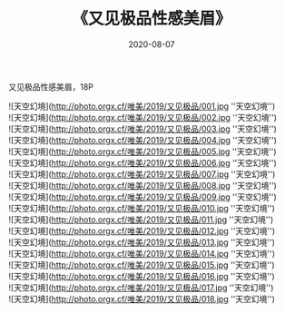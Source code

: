 ﻿---
layout: post
title: 《又见极品性感美眉》
date: 2020-08-07
img: http://photo.orgx.cf/唯美/2019/又见极品/000.jpg
tags: [美女,性感,泳衣]
---

又见极品性感美眉，18P

![天空幻境](http://photo.orgx.cf/唯美/2019/又见极品/001.jpg ''天空幻境'')<br>
![天空幻境](http://photo.orgx.cf/唯美/2019/又见极品/002.jpg ''天空幻境'')<br>
![天空幻境](http://photo.orgx.cf/唯美/2019/又见极品/003.jpg ''天空幻境'')<br>
![天空幻境](http://photo.orgx.cf/唯美/2019/又见极品/004.jpg ''天空幻境'')<br>
![天空幻境](http://photo.orgx.cf/唯美/2019/又见极品/005.jpg ''天空幻境'')<br>
![天空幻境](http://photo.orgx.cf/唯美/2019/又见极品/006.jpg ''天空幻境'')<br>
![天空幻境](http://photo.orgx.cf/唯美/2019/又见极品/007.jpg ''天空幻境'')<br>
![天空幻境](http://photo.orgx.cf/唯美/2019/又见极品/008.jpg ''天空幻境'')<br>
![天空幻境](http://photo.orgx.cf/唯美/2019/又见极品/009.jpg ''天空幻境'')<br>
![天空幻境](http://photo.orgx.cf/唯美/2019/又见极品/010.jpg ''天空幻境'')<br>
![天空幻境](http://photo.orgx.cf/唯美/2019/又见极品/011.jpg ''天空幻境'')<br>
![天空幻境](http://photo.orgx.cf/唯美/2019/又见极品/012.jpg ''天空幻境'')<br>
![天空幻境](http://photo.orgx.cf/唯美/2019/又见极品/013.jpg ''天空幻境'')<br>
![天空幻境](http://photo.orgx.cf/唯美/2019/又见极品/014.jpg ''天空幻境'')<br>
![天空幻境](http://photo.orgx.cf/唯美/2019/又见极品/015.jpg ''天空幻境'')<br>
![天空幻境](http://photo.orgx.cf/唯美/2019/又见极品/016.jpg ''天空幻境'')<br>
![天空幻境](http://photo.orgx.cf/唯美/2019/又见极品/017.jpg ''天空幻境'')<br>
![天空幻境](http://photo.orgx.cf/唯美/2019/又见极品/018.jpg ''天空幻境'')<br>
